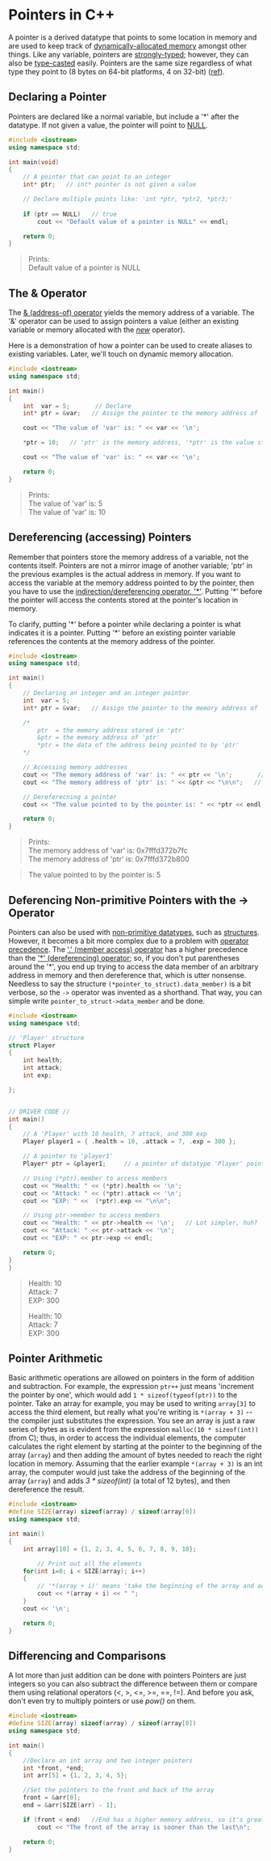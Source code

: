 # Pointers in C++
A pointer is a derived datatype that points to some location in memory and are used to keep track of [dynamically-allocated memory](https://www.cplusplus.com/doc/tutorial/dynamic/) amongst other things. Like any variable, pointers are [strongly-typed](https://www.cs.cornell.edu/courses/cs1130/2012sp/1130selfpaced/module1/module1part4/strongtyping.html); however, they can also be [type-casted](https://docs.microsoft.com/en-us/cpp/cpp/reinterpret-cast-operator?view=msvc-160) easily. Pointers are the same size regardless of what type they point to (8 bytes on 64-bit platforms, 4 on 32-bit) ([ref](https://stackoverflow.com/questions/399003/is-the-sizeofsome-pointer-always-equal-to-four)).

## Declaring a Pointer
Pointers are declared like a normal variable, but include a '\*' after the datatype. If not given a value, the pointer will point to [NULL](https://www.learncpp.com/cpp-tutorial/null-pointers/#:~:text=A%20null%20value%20is%20a,1).
```C++
#include <iostream>
using namespace std;

int main(void)
{
    // A pointer that can point to an integer
    int* ptr;   // int* pointer is not given a value

    // Declare multiple points like: 'int *ptr, *ptr2, *ptr3;'
    
    if (ptr == NULL)   // true
        cout << "Default value of a pointer is NULL" << endl;

    return 0;
}
```
> Prints: <br />
> Default value of a pointer is NULL

## The & Operator
The [& (address-of) operator](https://www.techopedia.com/definition/25580/address-of-operator--c) yields the memory address of a variable.
The '&' operator can be used to assign pointers a value (either an existing variable or memory allocated with the [_new_](https://www.geeksforgeeks.org/new-and-delete-operators-in-cpp-for-dynamic-memory/) operator). <br />

Here is a demonstration of how a pointer can be used to create aliases to existing variables. Later, we'll touch on dynamic memory allocation.
```C++
#include <iostream>
using namespace std;

int main()
{
    int  var = 5;       // Declare
    int* ptr = &var;   // Assign the pointer to the memory address of 'var'.

    cout << "The value of 'var' is: " << var << '\n';

    *ptr = 10;   // 'ptr' is the memory address, '*ptr' is the value stored in 'ptr'

    cout << "The value of 'var' is: " << var << '\n';

    return 0;
}
```
> Prints: <br />
> The value of 'var' is: 5  <br />
> The value of 'var' is: 10 <br />

## Dereferencing (accessing) Pointers
Remember that pointers store the memory address of a variable, not the contents itself. Pointers are not a mirror image of another variable; 'ptr' in the previous examples 
is the actual address in memory. If you want to access the variable at the memory address pointed to by the pointer, then you have to use the [indirection/dereferencing
operator, '\*'](https://www.computerhope.com/jargon/d/dereference-operator.htm). Putting '\*' before the pointer will access the contents stored at the pointer's location
in memory.

To clarify, putting '\*' before a pointer while declaring a pointer is what indicates it is a pointer. Putting '\*' before an existing pointer variable references the contents
at the memory address of the pointer. 

```C++
#include <iostream>
using namespace std;

int main()
{
    // Declaring an integer and an integer pointer
    int  var = 5;
    int* ptr = &var;   // Assign the pointer to the memory address of 'var'

    /*
        ptr  = the memory address stored in 'ptr'
        &ptr = the memory address of 'ptr'
        *ptr = the data of the address being pointed to by 'ptr'
    */

    // Accessing memory addresses
    cout << "The memory address of 'var' is: " << ptr << '\n';       // 'ptr' is the address stored in the pointer
    cout << "The memory address of 'ptr' is: " << &ptr << "\n\n";   // '&ptr' is the address of the pointer

    // Dereferecning a pointer
    cout << "The value pointed to by the pointer is: " << *ptr << endl;

    return 0;
}
```
> Prints: <br />
> The memory address of 'var' is: 0x7fffd372b7fc <br />
> The memory address of 'ptr' is: 0x7fffd372b800 <br />

> The value pointed to by the pointer is: 5 <br />

## Deferencing Non-primitive Pointers with the -> Operator
Pointers can also be used with [non-primitive datatypes](https://geekstocode.com/primitive-and-non-primitive-data-types-in-cpp/), such as [structures](https://github.com/EthanC2/Notes-and-Writeups/blob/main/C++/Data%20and%20Data%20Types/Structures.md).
However, it becomes a bit more complex due to a problem with [operator precedence](https://docs.microsoft.com/en-us/cpp/cpp/cpp-built-in-operators-precedence-and-associativity?view=msvc-160). 
The ['.' (member access) operator](https://docs.microsoft.com/en-us/cpp/cpp/pointer-to-member-operators-dot-star-and-star?view=msvc-160) has a higher
precedence than the ['\*' (dereferencing) operator](https://www.computerhope.com/jargon/d/dereference-operator.htm); so, if you don't put parentheses around the '\*', you end up 
trying to access the data member of an arbitrary address in memory and then dereference that, which is utter nonsense. Needless to say the structure 
`(*pointer_to_struct).data_member)` is a bit verbose, so the `->` operator was invented as a shorthand. That way, you can simple write `pointer_to_struct->data_member` 
and be done.

```C++
#include <iostream>
using namespace std;

// 'Player' structure
struct Player
{
    int health;
    int attack;
    int exp;

};


// DRIVER CODE //
int main()
{
    // A 'Player' with 10 health, 7 attack, and 300 exp
    Player player1 = { .health = 10, .attack = 7, .exp = 300 };

    // A pointer to 'player1'
    Player* ptr = &player1;     // a pointer of datatype 'Player' pointing to player1;

    // Using (*ptr).member to access members
    cout << "Health: " << (*ptr).health << '\n';
    cout << "Attack: " << (*ptr).attack << '\n';
    cout << "EXP: " <<  (*ptr).exp << "\n\n";

    // Using ptr->member to access members
    cout << "Health: " << ptr->health << '\n';   // Lot simpler, huh?
    cout << "Attack: " << ptr->attack << '\n';
    cout << "EXP: " << ptr->exp << endl;

    return 0;
}
}
```
> Health: 10 <br />
> Attack: 7  <br />
> EXP: 300   <br />
>
> Health: 10 <br />
> Attack: 7  <br />
> EXP: 300   <br />

## Pointer Arithmetic
Basic arithmetic operations are allowed on pointers in the form of addition and subtraction. For example, the expression `ptr++` just means 'increment the pointer by one',
which would add `1 * sizeof(typeof(ptr))` to the pointer. Take an array for example, you may be used to writing `array[3]` to access the third element, but really what you're
writing is `*(array + 3)` -- the compiler just substitutes the expression. You see an array is just a raw series of bytes as is evident from the expression 
`malloc(10 * sizeof(int))` (from C); thus, in order to access the individual elements, the computer calculates the right element by starting at the pointer to the beginning of the 
array (`array`) and then adding the amount of bytes needed to reach the right location in memory. Assuming that the earlier example `*(array + 3)` is an int array, the 
computer would just take the address of the beginning of the array (`array`) and adds _3 \* sizeof(int)_ (a total of 12 bytes), and then dereference the result.

```C++
#include <iostream>
#define SIZE(array) sizeof(array) / sizeof(array[0])
using namespace std;

int main()
{
    int array[10] = {1, 2, 3, 4, 5, 6, 7, 8, 9, 10};

        // Print out all the elements
    for(int i=0; i < SIZE(array); i++)
    {
        // '*(array + i)' means 'take the beginning of the array and access the 'i'th element
        cout << *(array + i) << " ";
    }
    cout << '\n';

    return 0;
}
```

## Differencing and Comparisons
A lot more than just addition can be done with pointers Pointers are just integers so you can also subtract the difference between them or compare them
using relational operators (<, >, <=, >=, ==, !=). And before you ask, don't even try to multiply pointers or use _pow()_ on them.

```C++
#include <iostream>
#define SIZE(array) sizeof(array) / sizeof(array[0])
using namespace std;

int main()
{
    //Declare an int array and two integer pointers
    int *front, *end;
    int arr[5] = {1, 2, 3, 4, 5};

    //Set the pointers to the front and back of the array
    front = &arr[0];
    end = &arr[SIZE(arr) - 1];

    if (front < end)   //End has a higher memory address, so it's greater
        cout << "The front of the array is sooner than the last\n";

    return 0;
}
```
